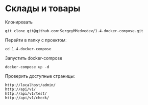 # Склады и товары

Клонировать
```
git clone git@github.com:SergeyMMedvedev/1.4-docker-compose.git
```

Перейти в папку с проектом:
```
cd 1.4-docker-compose
```

Запустить docker-compose
```
docker-compose up -d
```

Проверить доступные страницы:
```
http://localhost/admin/
http://api/v1/
http://api/v1/test/
http://api/v1/check/
```